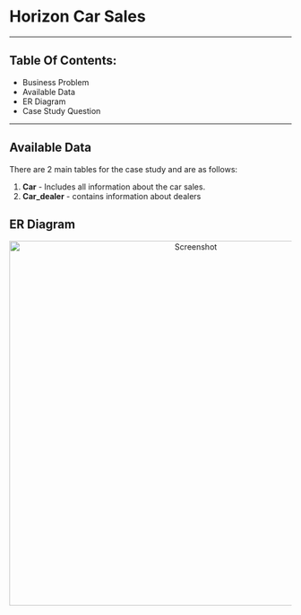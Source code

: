 # Horizon Car Sales
-----------------------------------------------------------------------------------------------------

Table Of Contents:
----------------------------------------------------------------------------------
* Business Problem
* Available Data
* ER Diagram
* Case Study Question
_________________________________________________________________________________________________________________________
Available Data
---------------------------------------------------------------------------------
There are 2 main tables for the case study and are as follows:    
1. **Car** - Includes all information about the car sales.
2. **Car_dealer** - contains information about dealers

ER Diagram 
------------------------------------------------------------------------------------
<p align="center">
  <img src="https://github.com/hemaprabhavathi20/SQL-Projects/raw/main/assets/147178268/1a87af50-1996-4e61-9947-2762334ddfa0" width="650" alt="Screenshot">
</p>
